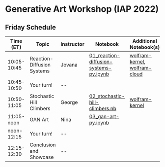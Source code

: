 # Generative Art Workshop (IAP 2022)

## Friday Schedule

| Time (ET)     | Topic                         | Instructor     | Notebook       | Additional Notebook(s) |
| -----------   | ----------------------------- | -------------- |--------------- | ---------------------- |
| 10:05-10:45   | Reaction-Diffusion Systems    | Jovana           | [01_reaction-diffusion-systems-py.ipynb](https://github.com/gvarnavi/generative-art-iap/blob/master/01.28-Friday/01_reaction-diffusion-systems-py.ipynb) |[wolfram-kernel](https://github.com/gvarnavi/generative-art-iap/blob/master/01.28-Friday/01_reaction-diffusion-systems-wl.ipynb),  [wolfram-cloud](https://www.wolframcloud.com/obj/gvarnavi/Published/01X_reaction-diffusion-systems.nb)|
| 10:45-10:50   | Your turn!                    | -- | | |
| 10:50-11:05   | Stochastic Hill Climbers                  | George         | [02_stochastic-hill-climbers.nb](https://www.wolframcloud.com/obj/gvarnavi/Published/04X_stochastic-hill-climbers.nb) | [wolfram-kernel](https://github.com/gvarnavi/generative-art-iap/blob/master/01.28-Friday/02X_stochastic-hill-climbers-wl.ipynb)|
| 11:05-noon    | GAN Art | Nina         | [03_gan-art-py.ipynb](https://github.com/gvarnavi/generative-art-iap/blob/master/01.28-Friday/03_gan-art-py.ipynb)| |
| noon-12:15    | Your turn!                    | -- | | |
| 12:15-12:30   | Conclusion and Showcase       | -- | | |
